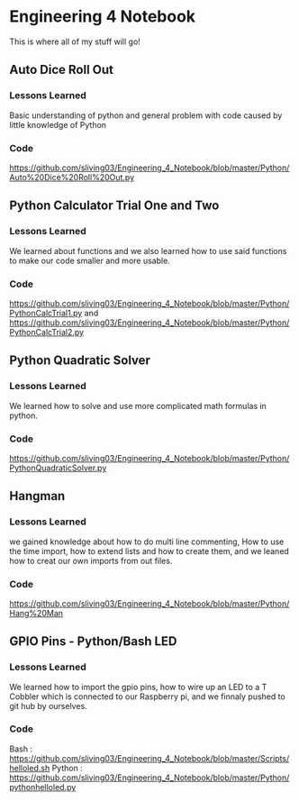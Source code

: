 # Engineering 4 Notebook
This is where all of my stuff will go!
## Auto Dice Roll Out
### Lessons Learned
Basic understanding of python and general problem with code caused by little knowledge of Python
### Code
https://github.com/sliving03/Engineering_4_Notebook/blob/master/Python/Auto%20Dice%20Roll%20Out.py
## Python Calculator Trial One and Two
### Lessons Learned
We learned about functions and we also learned how to use said functions to make our code smaller and more usable.
### Code
https://github.com/sliving03/Engineering_4_Notebook/blob/master/Python/PythonCalcTrial1.py and https://github.com/sliving03/Engineering_4_Notebook/blob/master/Python/PythonCalcTrial2.py
## Python Quadratic Solver
### Lessons Learned
We learned how to solve and use more complicated math formulas in python.
### Code
https://github.com/sliving03/Engineering_4_Notebook/blob/master/Python/PythonQuadraticSolver.py
## Hangman
### Lessons Learned
we gained knowledge about how to do multi line commenting, How to use the time import, how to extend lists and how to create them, and we leaned how to creat our own imports from out files.
### Code
https://github.com/sliving03/Engineering_4_Notebook/blob/master/Python/Hang%20Man
## GPIO Pins - Python/Bash LED
### Lessons Learned
We learned how to import the gpio pins, how to wire up an LED to a T Cobbler which is connected to our Raspberry pi, and we finnaly pushed to git hub by ourselves.
### Code
Bash : https://github.com/sliving03/Engineering_4_Notebook/blob/master/Scripts/helloled.sh
Python : https://github.com/sliving03/Engineering_4_Notebook/blob/master/Python/pythonhelloled.py
